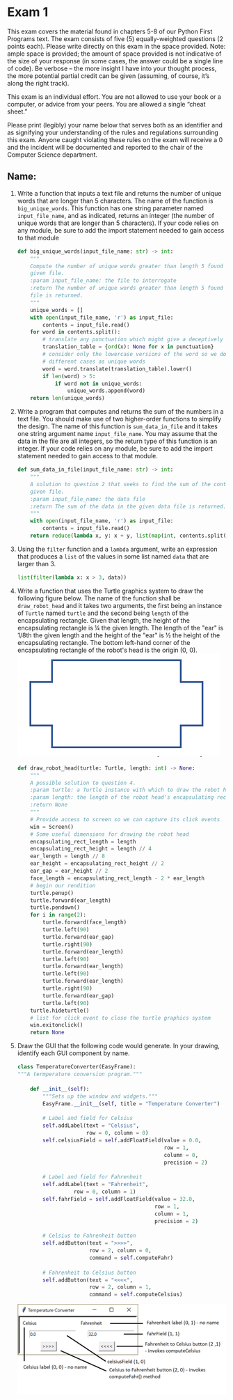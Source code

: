 # Exam 1

This exam covers the material found in chapters 5-8 of our Python First Programs text. The exam consists of five (5) equally-weighted questions (2 points each). Please write directly on this exam in the space provided. Note: ample space is provided; the amount of space provided is not indicative of the size of your response (in some cases, the answer could be a single line of code). Be verbose – the more insight I have into your thought process, the more potential partial credit can be given (assuming, of course, it’s along the right track).

This exam is an individual effort. You are not allowed to use your book or a computer, or advice from your peers. You are allowed a single “cheat sheet.”

Please print (legibly) your name below that serves both as an identifier and as signifying your understanding of the rules and regulations surrounding this exam. Anyone caught violating these rules on the exam will receive a 0 and the incident will be documented and reported to the chair of the Computer Science department.

## Name:

1. Write a function that inputs a text file and returns the number of unique words that are longer than 5 characters. The name of the function is `big_unique_words`. This function has one string parameter named `input_file_name`, and as indicated, returns an integer (the number of unique words that are longer than 5 characters). If your code relies on any module, be sure to add the import statement needed to gain access to that module

    ```python
    def big_unique_words(input_file_name: str) -> int:
        """
        Compute the number of unique words greater than length 5 found in the
        given file.
        :param input_file_name: the file to interrogate
        :return The number of unique words greater than length 5 found in the give
        file is returned.
        """
        unique_words = []
        with open(input_file_name, 'r') as input_file:
            contents = input_file.read()
        for word in contents.split():
            # translate any punctuation which might give a deceptively long length
            translation_table = {ord(x): None for x in punctuation}
            # consider only the lowercase versions of the word so we don't treat
            # different cases as unique words
            word = word.translate(translation_table).lower()
            if len(word) > 5:
                if word not in unique_words:
                    unique_words.append(word)
        return len(unique_words)
    ```

1. Write a program that computes and returns the sum of the numbers in a text file. You should make use of two higher-order functions to simplify the design. The name of this function is `sum_data_in_file` and it takes one string argument name `input_file_name`. You may assume that the data in the file are all integers, so the return type of this function is an integer. If your code relies on any module, be sure to add the import statement needed to gain access to that module.

    ```python
    def sum_data_in_file(input_file_name: str) -> int:
        """
        A solution to question 2 that seeks to find the sum of the contents of the
        given file.
        :param input_file_name: the data file
        :return The sum of the data in the given data file is returned.
        """
        with open(input_file_name, 'r') as input_file:
            contents = input_file.read()
        return reduce(lambda x, y: x + y, list(map(int, contents.split())))
    ```

1. Using the `filter` function and a `lambda` argument, write an expression that produces a `list` of the values in some list named `data` that are larger than 3.

    ```python
    list(filter(lambda x: x > 3, data))
    ```

1. Write a function that uses the Turtle graphics system to draw the following figure below. The name of the function shall be `draw_robot_head` and it takes two arguments, the first being an instance of `Turtle` named `turtle` and the second being `length` of the encapsulating rectangle. Given that length, the height of the encapsulating rectangle is ¼ the given length. The length of the "ear" is 1/8th the given length and the height of the "ear" is ½ the height of the encapsulating rectangle. The bottom left-hand corner of the encapsulating rectangle of the robot's head is the origin (0, 0).
    ![Robot Head](robothead.png)

    ```python
    def draw_robot_head(turtle: Turtle, length: int) -> None: 
        """
        A possible solution to question 4.
        :param turtle: a Turtle instance with which to draw the robot head
        :param length: the length of the robot head's encapsulating rectangle
        :return None
        """
        # Provide access to screen so we can capture its click events
        win = Screen()
        # Some useful dimensions for drawing the robot head
        encapsulating_rect_length = length
        encapsulating_rect_height = length // 4
        ear_length = length // 8
        ear_height = encapsulating_rect_height // 2
        ear_gap = ear_height // 2
        face_length = encapsulating_rect_length - 2 * ear_length
        # begin our rendition
        turtle.penup()
        turtle.forward(ear_length)
        turtle.pendown()
        for i in range(2):
            turtle.forward(face_length)
            turtle.left(90)
            turtle.forward(ear_gap)
            turtle.right(90)
            turtle.forward(ear_length)
            turtle.left(90)
            turtle.forward(ear_length)
            turtle.left(90)
            turtle.forward(ear_length)
            turtle.right(90)
            turtle.forward(ear_gap)
            turtle.left(90)
        turtle.hideturtle()
        # list for click event to close the turtle graphics system
        win.exitonclick()
        return None
    ```

1. Draw the GUI that the following code would generate. In your drawing, identify each GUI component by name.
    ```python
    class TemperatureConverter(EasyFrame):
    """A termperature conversion program."""

        def __init__(self):
            """Sets up the window and widgets."""
            EasyFrame.__init__(self, title = "Temperature Converter")

            # Label and field for Celsius
            self.addLabel(text = "Celsius",
                          row = 0, column = 0)
            self.celsiusField = self.addFloatField(value = 0.0,
                                                   row = 1,
                                                   column = 0,
                                                   precision = 2)

            # Label and field for Fahrenheit
            self.addLabel(text = "Fahrenheit",
                      row = 0, column = 1)
            self.fahrField = self.addFloatField(value = 32.0,
                                                row = 1,
                                                column = 1,
                                                precision = 2)

            # Celsius to Fahrenheit button
            self.addButton(text = ">>>>",
                           row = 2, column = 0,
                           command = self.computeFahr)

            # Fahrenheit to Celsius button
            self.addButton(text = "<<<<",
                           row = 2, column = 1,
                           command = self.computeCelsius)
    ```

    ![GUI](tempconv.png)